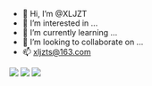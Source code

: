 - 👋 Hi, I’m @XLJZT
- 👀 I’m interested in ...
- 🌱 I’m currently learning ...
- 💞️ I’m looking to collaborate on ...
- 📫 xljzts@163.com



![](https://github-profile-summary-cards.vercel.app/api/cards/profile-details?username=XLJZT&theme=github)
![](https://github-profile-summary-cards.vercel.app/api/cards/stats?username=leizhenpeng&theme=github)
![](https://github-profile-summary-cards.vercel.app/api/cards/most-commit-language?username=leizhenpeng&theme=github)

<!---
XLJZT/XLJZT is a ✨ special ✨ repository because its `README.md` (this file) appears on your GitHub profile.
You can click the Preview link to take a look at your changes.
--->
